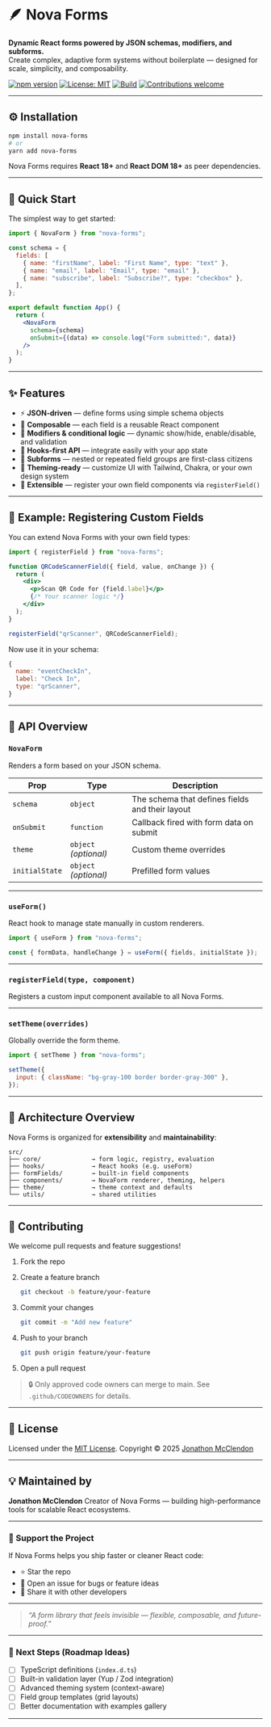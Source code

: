 # 🪶 Nova Forms

**Dynamic React forms powered by JSON schemas, modifiers, and subforms.**  
Create complex, adaptive form systems without boilerplate — designed for scale, simplicity, and composability.

[![npm version](https://img.shields.io/npm/v/nova-forms.svg)](https://www.npmjs.com/package/nova-forms)
[![License: MIT](https://img.shields.io/badge/License-MIT-yellow.svg)](LICENSE)
[![Build](https://github.com/jonathonmcclendon/NovaForms/actions/workflows/build.yml/badge.svg)](https://github.com/jonathonmcclendon/NovaForms/actions)
[![Contributions welcome](https://img.shields.io/badge/contributions-welcome-brightgreen.svg)](https://github.com/jonathonmcclendon/NovaForms/issues)

---

## ⚙️ Installation

```bash
npm install nova-forms
# or
yarn add nova-forms
```

Nova Forms requires **React 18+** and **React DOM 18+** as peer dependencies.

---

## 🚀 Quick Start

The simplest way to get started:

```jsx
import { NovaForm } from "nova-forms";

const schema = {
  fields: [
    { name: "firstName", label: "First Name", type: "text" },
    { name: "email", label: "Email", type: "email" },
    { name: "subscribe", label: "Subscribe?", type: "checkbox" },
  ],
};

export default function App() {
  return (
    <NovaForm
      schema={schema}
      onSubmit={(data) => console.log("Form submitted:", data)}
    />
  );
}
```

---

## ✨ Features

- ⚡ **JSON-driven** — define forms using simple schema objects
- 🧩 **Composable** — each field is a reusable React component
- 🔄 **Modifiers & conditional logic** — dynamic show/hide, enable/disable, and validation
- 🧠 **Hooks-first API** — integrate easily with your app state
- 🧱 **Subforms** — nested or repeated field groups are first-class citizens
- 🎨 **Theming-ready** — customize UI with Tailwind, Chakra, or your own design system
- 🔌 **Extensible** — register your own field components via `registerField()`

---

## 🧩 Example: Registering Custom Fields

You can extend Nova Forms with your own field types:

```jsx
import { registerField } from "nova-forms";

function QRCodeScannerField({ field, value, onChange }) {
  return (
    <div>
      <p>Scan QR Code for {field.label}</p>
      {/* Your scanner logic */}
    </div>
  );
}

registerField("qrScanner", QRCodeScannerField);
```

Now use it in your schema:

```js
{
  name: "eventCheckIn",
  label: "Check In",
  type: "qrScanner",
}
```

---

## 🧠 API Overview

### `NovaForm`

Renders a form based on your JSON schema.

| Prop           | Type                  | Description                                     |
| -------------- | --------------------- | ----------------------------------------------- |
| `schema`       | `object`              | The schema that defines fields and their layout |
| `onSubmit`     | `function`            | Callback fired with form data on submit         |
| `theme`        | `object` _(optional)_ | Custom theme overrides                          |
| `initialState` | `object` _(optional)_ | Prefilled form values                           |

---

### `useForm()`

React hook to manage state manually in custom renderers.

```jsx
import { useForm } from "nova-forms";

const { formData, handleChange } = useForm({ fields, initialState });
```

---

### `registerField(type, component)`

Registers a custom input component available to all Nova Forms.

---

### `setTheme(overrides)`

Globally override the form theme.

```js
import { setTheme } from "nova-forms";

setTheme({
  input: { className: "bg-gray-100 border border-gray-300" },
});
```

---

## 🧱 Architecture Overview

Nova Forms is organized for **extensibility** and **maintainability**:

```
src/
├── core/              → form logic, registry, evaluation
├── hooks/             → React hooks (e.g. useForm)
├── formFields/        → built-in field components
├── components/        → NovaForm renderer, theming, helpers
├── theme/             → theme context and defaults
└── utils/             → shared utilities
```

---

## 🤝 Contributing

We welcome pull requests and feature suggestions!

1. Fork the repo
2. Create a feature branch

   ```bash
   git checkout -b feature/your-feature
   ```

3. Commit your changes

   ```bash
   git commit -m "Add new feature"
   ```

4. Push to your branch

   ```bash
   git push origin feature/your-feature
   ```

5. Open a pull request

> 🔒 Only approved code owners can merge to main.
> See `.github/CODEOWNERS` for details.

---

## 🪪 License

Licensed under the [MIT License](LICENSE).
Copyright © 2025 [Jonathon McClendon](https://github.com/jonathonmcclendon)

---

## 💡 Maintained by

**Jonathon McClendon**
Creator of Nova Forms — building high-performance tools for scalable React ecosystems.

---

### 🌟 Support the Project

If Nova Forms helps you ship faster or cleaner React code:

- ⭐ Star the repo
- 🐛 Open an issue for bugs or feature ideas
- 💬 Share it with other developers

---

> _“A form library that feels invisible — flexible, composable, and future-proof.”_

---

### 🧭 Next Steps (Roadmap Ideas)

- [ ] TypeScript definitions (`index.d.ts`)
- [ ] Built-in validation layer (Yup / Zod integration)
- [ ] Advanced theming system (context-aware)
- [ ] Field group templates (grid layouts)
- [ ] Better documentation with examples gallery

---
